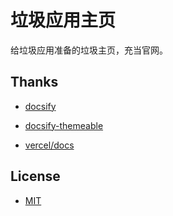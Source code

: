 # 垃圾应用主页

给垃圾应用准备的垃圾主页，充当官网。

## Thanks

* [docsify](https://github.com/docsifyjs/docsify)

* [docsify-themeable](https://github.com/jhildenbiddle/docsify-themeable)

* [vercel/docs](https://github.com/vercel/docs/)

## License

* [MIT](LICENSE)